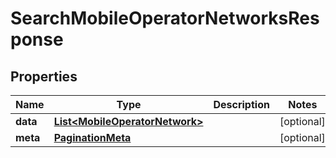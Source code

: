 

# SearchMobileOperatorNetworksResponse


## Properties

Name | Type | Description | Notes
------------ | ------------- | ------------- | -------------
**data** | [**List&lt;MobileOperatorNetwork&gt;**](MobileOperatorNetwork.md) |  |  [optional]
**meta** | [**PaginationMeta**](PaginationMeta.md) |  |  [optional]



